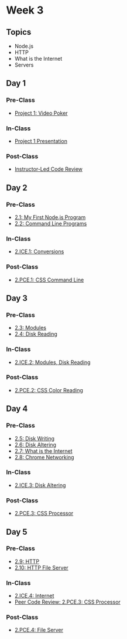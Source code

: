 # Week 3

## Topics

* Node.js
* HTTP
* What is the Internet
* Servers

## Day 1

### Pre-Class

* [Project 1: Video Poker](../../projects/project-1-video-poker.md)

### In-Class

* [Project 1 Presentation](../../projects/project-1-video-poker.md)

### Post-Class

* [Instructor-Led Code Review](../../course-logistics/course-methodology.md#instructor-led-code-review)

## **Day 2**

### Pre-Class

* [2.1: My First Node.js Program](../../2-back-end-basics/2.1-my-first-node-program.md)
* [2.2: Command Line Programs](../../2-back-end-basics/2.2-command-line-programs.md)

### **In-Class**

* [2.ICE.1: Conversions](../../2-back-end-basics/2.ice-in-class-exercises/2.ice.1-conversions.md)

### Post-Class

* [2.PCE.1: CSS Command Line](../../2-back-end-basics/2.poce-post-class-exercises/2.poce.1-css-command-line.md)

## Day 3

### Pre-Class

* [2.3: Modules](../../2-back-end-basics/2.3-modules.md)
* [2.4: Disk Reading](../../2-back-end-basics/2.4-disk-reading.md)

### In-Class

* [2.ICE.2: Modules, Disk Reading](../../2-back-end-basics/2.ice-in-class-exercises/2.ice.2-modules-disk-reading.md)

### Post-Class

* [2.PCE.2: CSS Color Reading](../../2-back-end-basics/2.poce-post-class-exercises/2.poce.2-css-color-reading.md)

## Day 4

### Pre-Class

* [2.5: Disk Writing](../../2-back-end-basics/2.5-disk-writing.md)
* [2.6: Disk Altering](../../2-back-end-basics/2.6-altering-disk-files.md)
* [2.7: What is the Internet](../../2-back-end-basics/2.7-what-is-the-internet.md)
* [2.8: Chrome Networking](../../2-back-end-basics/2.8-chrome-networking.md)

### In-Class

* [2.ICE.3: Disk Altering](../../2-back-end-basics/2.ice-in-class-exercises/2.ice.3-disk-altering.md)

### Post-Class

* [2.PCE.3: CSS Processor](../../2-back-end-basics/2.poce-post-class-exercises/2.poce.3-css-processor.md)

## Day 5

### Pre-Class

* [2.9: HTTP](../../2-back-end-basics/2.9-http.md)
* [2.10: HTTP File Server](../../2-back-end-basics/2.10-http-file-server.md)

### **In-Class**

* [2.ICE.4: Internet](../../2-back-end-basics/2.ice-in-class-exercises/2.ice.4-internet.md)
* [Peer Code Review: 2.PCE.3: CSS Processor](../../course-logistics/course-methodology.md#peer-code-review)

### Post-Class

* [2.PCE.4: File Server](../../2-back-end-basics/2.poce-post-class-exercises/2.poce.4-file-server.md)

